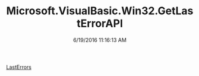 ﻿---
title: Microsoft.VisualBasic.Win32.GetLastErrorAPI
date: 6/19/2016 11:16:13 AM
---

[LastErrors](T-Microsoft.VisualBasic.Win32.GetLastErrorAPI.LastErrors.html)

